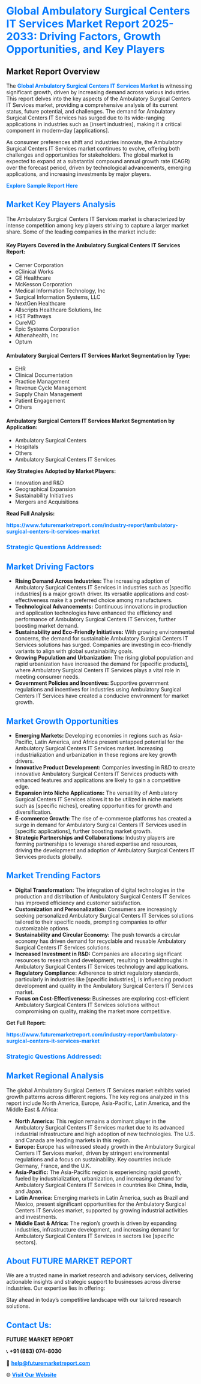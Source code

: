 <h1 style="color: #007BFF;">Global Ambulatory Surgical Centers IT Services Market Report 2025-2033: Driving Factors, Growth Opportunities, and Key Players</h1>

<section id="overview">
<h2>Market Report Overview</h2>
<p>The <a href="https://www.futuremarketreport.com/industry-report/ambulatory-surgical-centers-it-services-market" style="color: #007BFF; text-decoration: none;"><strong>Global Ambulatory Surgical Centers IT Services Market</strong></a> is witnessing significant growth, driven by increasing demand across various industries. This report delves into the key aspects of the Ambulatory Surgical Centers IT Services market, providing a comprehensive analysis of its current status, future potential, and challenges. The demand for Ambulatory Surgical Centers IT Services has surged due to its wide-ranging applications in industries such as [insert industries], making it a critical component in modern-day [applications].</p>
<p>As consumer preferences shift and industries innovate, the Ambulatory Surgical Centers IT Services market continues to evolve, offering both challenges and opportunities for stakeholders. The global market is expected to expand at a substantial compound annual growth rate (CAGR) over the forecast period, driven by technological advancements, emerging applications, and increasing investments by major players.</p>
</section>

<section id="overview">
<p><a href="https://www.futuremarketreport.com/request-sample/reportId=126941" style="color: #007BFF; text-decoration: none;"><strong>Explore Sample Report Here</strong></a></p>
</section>

<section id="key-players">
<h2 style="color: #007BFF;">Market Key Players Analysis</h2>
<p>The Ambulatory Surgical Centers IT Services market is characterized by intense competition among key players striving to capture a larger market share. Some of the leading companies in the market include:</p>
<h4>Key Players Covered in the Ambulatory Surgical Centers IT Services Report:</h4>
<ul><li>Cerner Corporation</li><li>eClinical Works</li><li>GE Healthcare</li><li>McKesson Corporation</li><li>Medical Information Technology, Inc</li><li>Surgical Information Systems, LLC</li><li>NextGen Healthcare</li><li>Allscripts Healthcare Solutions, Inc</li><li>HST Pathways</li><li>CureMD</li><li>Epic Systems Corporation</li><li>Athenahealth, Inc</li><li>Optum</li></ul>
<h4>Ambulatory Surgical Centers IT Services Market Segmentation by Type:</h4>
<ul><li>EHR</li><li>Clinical Documentation</li><li>Practice Management</li><li>Revenue Cycle Management</li><li>Supply Chain Management</li><li>Patient Engagement</li><li>Others</li></ul>

<h4>Ambulatory Surgical Centers IT Services Market Segmentation by Application:</h4>
<ul><li>Ambulatory Surgical Centers</li><li>Hospitals</li><li>Others</li><li>Ambulatory Surgical Centers IT Services</li></ul>
<p><strong>Key Strategies Adopted by Market Players:</strong></p>
<ul>
<li>Innovation and R&D</li>
<li>Geographical Expansion</li>
<li>Sustainability Initiatives</li>
<li>Mergers and Acquisitions</li>
</ul>
</section>

<section>
<p><strong>Read Full Analysis: </strong></p><a href="https://www.futuremarketreport.com/industry-report/ambulatory-surgical-centers-it-services-market" style="color: #007BFF; text-decoration: none;"><strong>https://www.futuremarketreport.com/industry-report/ambulatory-surgical-centers-it-services-market</strong></a>
<h3 style="color: #007BFF;">Strategic Questions Addressed:</h3>
</section>

<section id="driving-factors">
<h2 style="color: #007BFF;">Market Driving Factors</h2>
<ul>
<li><strong>Rising Demand Across Industries:</strong> The increasing adoption of Ambulatory Surgical Centers IT Services in industries such as [specific industries] is a major growth driver. Its versatile applications and cost-effectiveness make it a preferred choice among manufacturers.</li>
<li><strong>Technological Advancements:</strong> Continuous innovations in production and application technologies have enhanced the efficiency and performance of Ambulatory Surgical Centers IT Services, further boosting market demand.</li>
<li><strong>Sustainability and Eco-Friendly Initiatives:</strong> With growing environmental concerns, the demand for sustainable Ambulatory Surgical Centers IT Services solutions has surged. Companies are investing in eco-friendly variants to align with global sustainability goals.</li>
<li><strong>Growing Population and Urbanization:</strong> The rising global population and rapid urbanization have increased the demand for [specific products], where Ambulatory Surgical Centers IT Services plays a vital role in meeting consumer needs.</li>
<li><strong>Government Policies and Incentives:</strong> Supportive government regulations and incentives for industries using Ambulatory Surgical Centers IT Services have created a conducive environment for market growth.</li>
</ul>
</section>

<section id="growth-opportunities">
<h2 style="color: #007BFF;">Market Growth Opportunities</h2>
<ul>
<li><strong>Emerging Markets:</strong> Developing economies in regions such as Asia-Pacific, Latin America, and Africa present untapped potential for the Ambulatory Surgical Centers IT Services market. Increasing industrialization and urbanization in these regions are key growth drivers.</li>
<li><strong>Innovative Product Development:</strong> Companies investing in R&D to create innovative Ambulatory Surgical Centers IT Services products with enhanced features and applications are likely to gain a competitive edge.</li>
<li><strong>Expansion into Niche Applications:</strong> The versatility of Ambulatory Surgical Centers IT Services allows it to be utilized in niche markets such as [specific niches], creating opportunities for growth and diversification.</li>
<li><strong>E-commerce Growth:</strong> The rise of e-commerce platforms has created a surge in demand for Ambulatory Surgical Centers IT Services used in [specific applications], further boosting market growth.</li>
<li><strong>Strategic Partnerships and Collaborations:</strong> Industry players are forming partnerships to leverage shared expertise and resources, driving the development and adoption of Ambulatory Surgical Centers IT Services products globally.</li>
</ul>
</section>

<section id="trending-factors">
<h2 style="color: #007BFF;">Market Trending Factors</h2>
<ul>
<li><strong>Digital Transformation:</strong> The integration of digital technologies in the production and distribution of Ambulatory Surgical Centers IT Services has improved efficiency and customer satisfaction.</li>
<li><strong>Customization and Personalization:</strong> Consumers are increasingly seeking personalized Ambulatory Surgical Centers IT Services solutions tailored to their specific needs, prompting companies to offer customizable options.</li>
<li><strong>Sustainability and Circular Economy:</strong> The push towards a circular economy has driven demand for recyclable and reusable Ambulatory Surgical Centers IT Services solutions.</li>
<li><strong>Increased Investment in R&D:</strong> Companies are allocating significant resources to research and development, resulting in breakthroughs in Ambulatory Surgical Centers IT Services technology and applications.</li>
<li><strong>Regulatory Compliance:</strong> Adherence to strict regulatory standards, particularly in industries like [specific industries], is influencing product development and quality in the Ambulatory Surgical Centers IT Services market.</li>
<li><strong>Focus on Cost-Effectiveness:</strong> Businesses are exploring cost-efficient Ambulatory Surgical Centers IT Services solutions without compromising on quality, making the market more competitive.</li>
</ul>
</section>

<section>
<p><strong>Get Full Report: </strong></p><a href="https://www.futuremarketreport.com/industry-report/ambulatory-surgical-centers-it-services-market" style="color: #007BFF; text-decoration: none;"><strong>https://www.futuremarketreport.com/industry-report/ambulatory-surgical-centers-it-services-market</strong></a>
<h3 style="color: #007BFF;">Strategic Questions Addressed:</h3>
</section>


<section id="regional-analysis">
<h2 style="color: #007BFF;">Market Regional Analysis</h2>
<p>The global Ambulatory Surgical Centers IT Services market exhibits varied growth patterns across different regions. The key regions analyzed in this report include North America, Europe, Asia-Pacific, Latin America, and the Middle East & Africa:</p>
<ul>
<li><strong>North America:</strong> This region remains a dominant player in the Ambulatory Surgical Centers IT Services market due to its advanced industrial infrastructure and high adoption of new technologies. The U.S. and Canada are leading markets in this region.</li>
<li><strong>Europe:</strong> Europe has witnessed steady growth in the Ambulatory Surgical Centers IT Services market, driven by stringent environmental regulations and a focus on sustainability. Key countries include Germany, France, and the U.K.</li>
<li><strong>Asia-Pacific:</strong> The Asia-Pacific region is experiencing rapid growth, fueled by industrialization, urbanization, and increasing demand for Ambulatory Surgical Centers IT Services in countries like China, India, and Japan.</li>
<li><strong>Latin America:</strong> Emerging markets in Latin America, such as Brazil and Mexico, present significant opportunities for the Ambulatory Surgical Centers IT Services market, supported by growing industrial activities and investments.</li>
<li><strong>Middle East & Africa:</strong> The region’s growth is driven by expanding industries, infrastructure development, and increasing demand for Ambulatory Surgical Centers IT Services in sectors like [specific sectors].</li>
</ul>
</section>

<footer>
<h2 style="color: #007BFF;">About FUTURE MARKET REPORT</h2>
<p>We are a trusted name in market research and advisory services, delivering actionable insights and strategic support to businesses across diverse industries. Our expertise lies in offering:</p>

<p>Stay ahead in today’s competitive landscape with our tailored research solutions.</p>

<h2 style="color: #007BFF;">Contact Us:</h2>
<p><strong>FUTURE MARKET REPORT</strong></p>
<p>📞 <strong>+91 (883) 074-8030</strong></p>
<p>📧 <strong><a href="mailto:help@futuremarketreport.com" style="color: #007BFF;">help@futuremarketreport.com</a></strong></p>
<p>🌐 <strong><a href="https://www.futuremarketreport.com/" style="color: #007BFF;">Visit Our Website</a></strong></p>
</footer>
